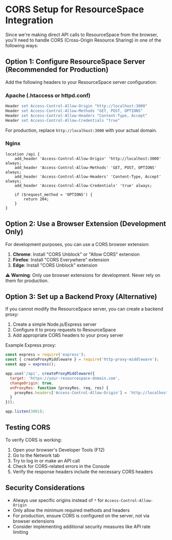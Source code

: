 # CORS Setup for ResourceSpace Integration

Since we're making direct API calls to ResourceSpace from the browser, you'll need to handle CORS (Cross-Origin Resource Sharing) in one of the following ways:

## Option 1: Configure ResourceSpace Server (Recommended for Production)

Add the following headers to your ResourceSpace server configuration:

### Apache (.htaccess or httpd.conf)
```apache
Header set Access-Control-Allow-Origin "http://localhost:3000"
Header set Access-Control-Allow-Methods "GET, POST, OPTIONS"
Header set Access-Control-Allow-Headers "Content-Type, Accept"
Header set Access-Control-Allow-Credentials "true"
```

For production, replace `http://localhost:3000` with your actual domain.

### Nginx
```nginx
location /api {
    add_header 'Access-Control-Allow-Origin' 'http://localhost:3000' always;
    add_header 'Access-Control-Allow-Methods' 'GET, POST, OPTIONS' always;
    add_header 'Access-Control-Allow-Headers' 'Content-Type, Accept' always;
    add_header 'Access-Control-Allow-Credentials' 'true' always;
    
    if ($request_method = 'OPTIONS') {
        return 204;
    }
}
```

## Option 2: Use a Browser Extension (Development Only)

For development purposes, you can use a CORS browser extension:

1. **Chrome**: Install "CORS Unblock" or "Allow CORS" extension
2. **Firefox**: Install "CORS Everywhere" extension
3. **Edge**: Install "CORS Unblock" extension

⚠️ **Warning**: Only use browser extensions for development. Never rely on them for production.

## Option 3: Set up a Backend Proxy (Alternative)

If you cannot modify the ResourceSpace server, you can create a backend proxy:

1. Create a simple Node.js/Express server
2. Configure it to proxy requests to ResourceSpace
3. Add appropriate CORS headers to your proxy server

Example Express proxy:
```javascript
const express = require('express');
const { createProxyMiddleware } = require('http-proxy-middleware');
const app = express();

app.use('/api', createProxyMiddleware({
  target: 'https://your-resourcespace-domain.com',
  changeOrigin: true,
  onProxyRes: function (proxyRes, req, res) {
    proxyRes.headers['Access-Control-Allow-Origin'] = 'http://localhost:3000';
  }
}));

app.listen(3001);
```

## Testing CORS

To verify CORS is working:

1. Open your browser's Developer Tools (F12)
2. Go to the Network tab
3. Try to log in or make an API call
4. Check for CORS-related errors in the Console
5. Verify the response headers include the necessary CORS headers

## Security Considerations

- Always use specific origins instead of `*` for `Access-Control-Allow-Origin`
- Only allow the minimum required methods and headers
- For production, ensure CORS is configured on the server, not via browser extensions
- Consider implementing additional security measures like API rate limiting